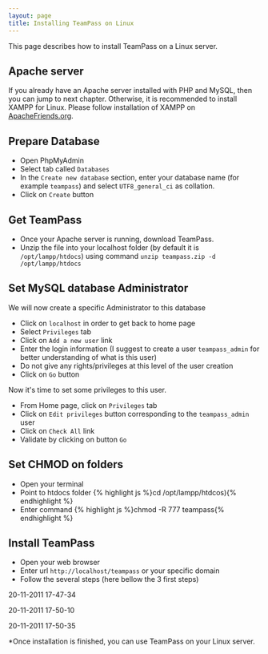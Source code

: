 ```yaml
---
layout: page
title: Installing TeamPass on Linux
---
```


<p class="message">
    This page describes how to install TeamPass on a Linux server.
</p>


## Apache server

If you already have an Apache server installed with PHP and MySQL, then you can jump to next chapter. Otherwise, it is recommended to install XAMPP for Linux.
Please follow installation of XAMPP on [ApacheFriends.org](http://www.ApacheFriends.org).

## Prepare Database

* Open PhpMyAdmin
* Select tab called `Databases`
* In the `Create new database` section, enter your database name (for example `teampass`) and select `UTF8_general_ci` as collation.
* Click on `Create` button

## Get TeamPass

* Once your Apache server is running, download TeamPass.
* Unzip the file into your localhost folder (by default it is `/opt/lampp/htdocs`) using command `unzip teampass.zip -d /opt/lampp/htdocs`


## Set MySQL database Administrator

We will now create a specific Administrator to this database
* Click on `localhost` in order to get back to home page
* Select `Privileges` tab
* Click on `Add a new user` link
* Enter the login information (I suggest to create a user `teampass_admin` for better understanding of what is this user)
* Do not give any rights/privileges at this level of the user creation
* Click on `Go` button

Now it's time to set some privileges to this user.

* From Home page, click on `Privileges` tab
* Click on `Edit privileges` button corresponding to the `teampass_admin` user
* Click on `Check All` link
* Validate by clicking on button `Go`

## Set CHMOD on folders

* Open your terminal
* Point to htdocs folder 
{% highlight js %}cd /opt/lampp/htdcos){% endhighlight %}
* Enter command 
{% highlight js %}chmod -R 777 teampass{% endhighlight %}

## Install TeamPass

* Open your web browser
* Enter url `http://localhost/teampass` or your specific domain
* Follow the several steps (here bellow the 3 first steps)

20-11-2011 17-47-34

20-11-2011 17-50-10

20-11-2011 17-50-35

*Once installation is finished, you can use TeamPass on your Linux server.

